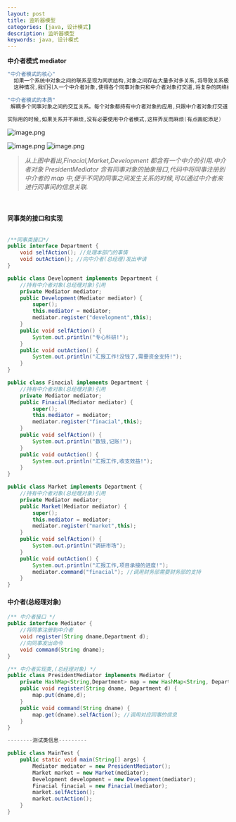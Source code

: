 ```yaml
---
layout: post
title: 监听器模型
categories: [java, 设计模式]
description: 监听器模型
keywords: java, 设计模式
---
```


 <meta name="referrer" content="no-referrer"/>

 

**中介者模式 mediator**

```java
"中介者模式的核心"
  如果一个系统中对象之间的联系呈现为网状结构,对象之间存在大量多对多关系,将导致关系极其复杂,这些对象称为"同事对象"
  这种情况,我们引入一个中介者对象,使得各个同事对象只和中介者对象打交道,将复杂的网络结构化解为如下的星型结构

"中介者模式的本质"
 解耦多个同事对象之间的交互关系。每个对象都持有中介者对象的应用,只跟中介者对象打交道,我们通过中介者对象统一管理这些交互关系。

实际用的时候,如果关系并不麻烦,没有必要使用中介者模式,这样弄反而麻烦(有点画蛇添足)
```

​![image.png](https://cdn.nlark.com/yuque/0/2021/png/659846/1635232680619-f5cd3cc8-4f44-4189-893a-a1f4161e0d75.png#clientId=u965db8da-0556-4&from=paste&height=162&id=u5d5cc82e&margin=%5Bobject%20Object%5D&name=image.png&originHeight=486&originWidth=1728&originalType=binary&ratio=1&size=61658&status=done&style=none&taskId=u623f3561-5e3b-4a5b-9574-9a0ffa0ec8b&width=577)

![image.png](https://cdn.nlark.com/yuque/0/2021/png/659846/1635232719391-8c4ce40c-32c7-4314-a8fc-5f0d21df2582.png#clientId=u965db8da-0556-4&from=paste&height=266&id=uec561dd9&margin=%5Bobject%20Object%5D&name=image.png&originHeight=660&originWidth=1596&originalType=binary&ratio=1&size=121192&status=done&style=none&taskId=u12506b15-75a5-4690-8724-a8e0c22a93f&width=644)
![image.png](https://cdn.nlark.com/yuque/0/2021/png/659846/1635232756452-f99be79e-0338-4437-80b1-e6d3314288f6.png#clientId=u965db8da-0556-4&from=paste&height=297&id=u1139fe67&margin=%5Bobject%20Object%5D&name=image.png&originHeight=594&originWidth=1958&originalType=binary&ratio=1&size=80434&status=done&style=none&taskId=u33de54f5-32e9-43c7-9f10-feaf1a5e8ed&width=979)
​

> _从上图中看出,Finacial,Market,Development 都含有一个中介的引用.中介者对象 PresidentMediator 含有同事对象的抽象接口,代码中将同事注册到中介者的 map 中,便于不同的同事之间发生关系的时候,可以通过中介者来进行同事间的信息关联._

​

#### 同事类的接口和实现

```java

/**同事类接口*/
public interface Department {
    void selfAction(); //处理本部门的事情
    void outAction(); //向中介者(总经理)发出申请
}

public class Development implements Department {
    //持有中介者对象(总经理对象)引用
    private Mediator mediator;
    public Development(Mediator mediator) {
        super();
        this.mediator = mediator;
        mediator.register("development",this);
    }
    public void selfAction() {
        System.out.println("专心科研!");
    }
    public void outAction() {
        System.out.println("汇报工作!没钱了,需要资金支持!");
    }
}

public class Finacial implements Department {
    //持有中介者对象(总经理对象)引用
    private Mediator mediator;
    public Finacial(Mediator mediator) {
        super();
        this.mediator = mediator;
        mediator.register("finacial",this);
    }
    public void selfAction() {
        System.out.println("数钱,记账!");
    }
    public void outAction() {
        System.out.println("汇报工作,收支效益!");
    }
}

public class Market implements Department {
    //持有中介者对象(总经理对象)引用
    private Mediator mediator;
    public Market(Mediator mediator) {
        super();
        this.mediator = mediator;
        mediator.register("market",this);
    }
    public void selfAction() {
        System.out.println("调研市场");
    }
    public void outAction() {
        System.out.println("汇报工作,项目承接的进度!");
        mediator.command("finacial"); //调用财务部需要财务部的支持
    }
}
```

#### 中介者(总经理对象)

```java
/** 中介者接口 */
public interface Mediator {
    //将同事注册到中介者
    void register(String dname,Department d);
    //向同事发出命令
    void command(String dname);
}

/** 中介者实现类,(总经理对象) */
public class PresidentMediator implements Mediator {
    private HashMap<String,Department> map = new HashMap<String, Department>();
    public void register(String dname, Department d) {
        map.put(dname,d);
    }
    public void command(String dname) {
        map.get(dname).selfAction(); //调用对应同事的信息
    }
}
```

```java
--------测试类信息---------

public class MainTest {
    public static void main(String[] args) {
        Mediator mediator = new PresidentMediator();
        Market market = new Market(mediator);
        Development development = new Development(mediator);
        Finacial finacial = new Finacial(mediator);
        market.selfAction();
        market.outAction();
    }
}
```

​
